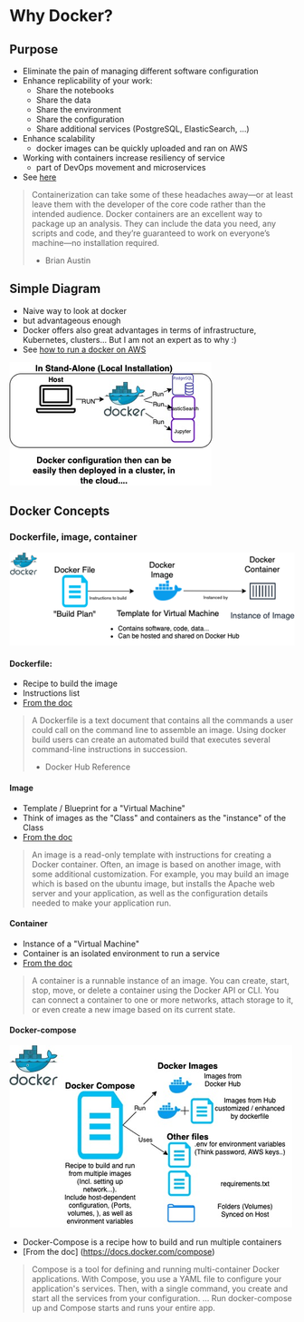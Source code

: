 # Why Docker?
## Purpose
- Eliminate the pain of managing different software configuration
- Enhance replicability of your work:
  - Share the notebooks
  - Share the data
  - Share the environment
  - Share the configuration
  - Share additional services (PostgreSQL, ElasticSearch, ...)
- Enhance scalability
  - docker images can be quickly uploaded and ran on AWS
- Working with containers increase resiliency of service
  - part of DevOps movement and microservices
- See [here](https://u.group/thinking/how-to-put-jupyter-notebooks-in-a-dockerfile/)

> Containerization can take some of these headaches away—or at least leave them with the developer of the core code rather than the intended audience. Docker containers are an excellent way to package up an analysis. They can include the data you need, any scripts and code, and they’re guaranteed to work on everyone’s machine—no installation required.
> - Brian Austin

## Simple Diagram
- Naive way to look at docker
- but advantageous enough
- Docker offers also great advantages in terms of infrastructure, Kubernetes, clusters... But I am not an expert as to why :)
- See [how to run a docker on AWS](https://docker-curriculum.com/#docker-on-aws)

![Docker-Why](https://github.com/ogierpaul/usingjupyterwithdocker/blob/master/images/docker_diagram_why.jpg)

## Docker Concepts
### Dockerfile, image, container
![Docker-Concepts](https://github.com/ogierpaul/usingjupyterwithdocker/blob/master/images/Docker_Concepts.png)
#### Dockerfile:
- Recipe to build the image
- Instructions list
- [From the doc](https://docs.docker.com/engine/reference/builder/#:~:text=A%20Dockerfile%20is%20a%20text,command%2Dline%20instructions%20in%20succession.)

> A Dockerfile is a text document that contains all the commands a user could call on the command line to assemble an image. Using docker build users can create an automated build that executes several command-line instructions in succession.
> - Docker Hub Reference

#### Image
- Template / Blueprint for a "Virtual Machine"
- Think of images as the "Class" and containers as the "instance" of the Class
- [From the doc](https://docs.docker.com/get-started/overview/)

> An image is a read-only template with instructions for creating a Docker container. Often, an image is based on another image, with some additional customization. For example, you may build an image which is based on the ubuntu image, but installs the Apache web server and your application, as well as the configuration details needed to make your application run.

#### Container
-  Instance of a "Virtual Machine"
- Container is an isolated environment to run a service
- [From the doc](https://docs.docker.com/get-started/overview/)

>A container is a runnable instance of an image. You can create, start, stop, move, or delete a container using the Docker API or CLI. You can connect a container to one or more networks, attach storage to it, or even create a new image based on its current state.

#### Docker-compose
![Docker-Compose](https://github.com/ogierpaul/usingjupyterwithdocker/blob/master/images/Docker-Compose.jpg)
- Docker-Compose is a recipe how to build and run multiple containers
- [From the doc] (https://docs.docker.com/compose)
> Compose is a tool for defining and running multi-container Docker applications. With Compose, you use a YAML file to configure your application's services. Then, with a single command, you create and start all the services from your configuration. ... Run docker-compose up and Compose starts and runs your entire app.
